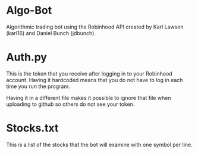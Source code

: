 # Algo-Bot
Algorithmic trading bot using the Robinhood API created by Karl Lawson (karl16) and Daniel Bunch (jdbunch).

# Auth.py
This is the token that you receive after logging in to your Robinhood account. Having it hardcoded means that you do not have to log in each time you run the program.

Having it in a different file makes it possible to ignore that file when uploading to github so others do not see your token.

# Stocks.txt
This is a list of the stocks that the bot will examine with one symbol per line.

